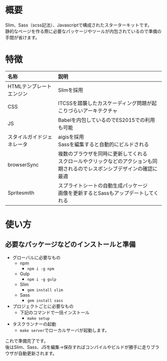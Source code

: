 # 概要
Slim、Sass（scss記法）、Javascriptで構成されたスターターキットです。  
静的なページを作る際に必要なパッケージやツールが内包されているので準備の手間が省けます。

# 特徴

|名称|説明|
|:--|:--|
|HTMLテンプレートエンジン|Slimを採用|
|CSS|ITCSSを踏襲したカスケーディング問題が起こりづらいアーキテクチャ|
|JS|Babelを内包しているのでES2015での利用も可能|
|スタイルガイドジェネレータ|aigisを採用<br>Sassを編集すると自動的にビルドされる|
|browserSync|複数のブラウザを同時に更新してくれる<br>スクロールやクリックなどのアクションも同期されるのでレスポンシブデザインの確認に最適|
|Spritesmith|スプライトシートの自動生成パッケージ<br>画像を更新するとSassもアップデートしてくれる|

# 使い方
## 必要なパッケージなどのインストールと準備
- グローバルに必要なもの
  - npm
    - `npm i -g npm`
  - Gulp
    - `npm i -g gulp`
  - Slim
    - `gem install slim`
  - Sass
    - `gem install sass`
- プロジェクトごとに必要なもの
  - 下記のコマンドで一括インストール
    - `make setup`
- タスクランナーの起動
  - `make server`でローカルサーバが起動します。  

これで準備完了です。  
後はSlim、Sass、JSを編集→保存すればコンパイルやビルドが勝手に走りブラウザが自動更新されます。
